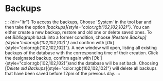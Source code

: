Backups
=======
::: {dir="ltr"}
To access the backups, Choose 'System' in the tool bar and then take the option *[backups]{style="color:rgb(102,102,102)"}*. You can either create a new backup, restore and old one or delete saved ones.
To set *Bibliograph* back into a former condition, choose *[Restore Backup]{style="color:rgb(102,102,102)"}* and confirm with [*Ok*]{style="color:rgb(102,102,102)"}. A new window will open, listing all existing backups of the database with the corresponding time of their creation. Click the designated backup, confirm again with [*Ok* ]{style="color:rgb(102,102,102)"}and the database will be set back.
Choosing [*Delete old Backups*]{style="color:rgb(102,102,102)"} will delete all backups that have been saved before 12pm of the previous day.
:::
